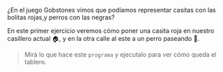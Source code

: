 <gs-toolbox toolbox-url="https://raw.githubusercontent.com/MumukiProject/mumuki-guia-gobstones-practica-primeros-programas-kids/master/toolbox.xml"></gs-toolbox>

¿En el juego Gobstones vimos que podíamos representar casitas con las bolitas rojas,y perros con las negras? 

En este primer ejercicio veremos cómo poner una casita roja en nuestro casillero actual :house:, y en la otra calle al este a un perro paseando :dog:.

> Mirá lo que hace este `programa` y ejecutalo para ver cómo queda el tablero. 
